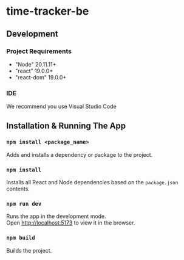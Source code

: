 # time-tracker-be

## Development

### Project Requirements

* "Node" 20.11.11+
* "react" 19.0.0+
* "react-dom" 19.0.0+

### IDE

We recommend you use Visual Studio Code

## Installation & Running The App

### `npm install <package_name>`

Adds and installs a dependency or package to the project.

### `npm install`

Installs all React and Node dependencies based on the `package.json` contents.

### `npm run dev`

Runs the app in the development mode.\
Open [http://localhost:5173](http://localhost:5173) to view it in the browser.

### `npm build `
Builds the project.